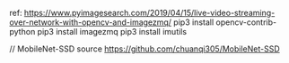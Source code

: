 ref: https://www.pyimagesearch.com/2019/04/15/live-video-streaming-over-network-with-opencv-and-imagezmq/
pip3 install opencv-contrib-python
pip3 install imagezmq
pip3 install imutils

// MobileNet-SSD source
https://github.com/chuanqi305/MobileNet-SSD
